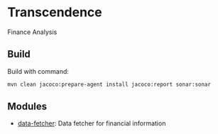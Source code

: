 # Transcendence

Finance Analysis

## Build
Build with command:
```bash
mvn clean jacoco:prepare-agent install jacoco:report sonar:sonar
```

## Modules
* [data-fetcher](data-fetcher/README.md): Data fetcher for financial information
